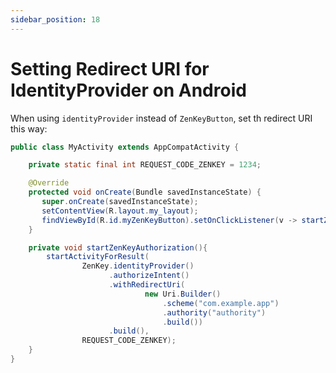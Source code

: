 ```yaml
---
sidebar_position: 18
---
```

# Setting Redirect URI for IdentityProvider on Android

When using `identityProvider` instead of `ZenKeyButton`, set th redirect URI this way:

```java
public class MyActivity extends AppCompatActivity {

    private static final int REQUEST_CODE_ZENKEY = 1234;

    @Override
    protected void onCreate(Bundle savedInstanceState) {
       super.onCreate(savedInstanceState);
       setContentView(R.layout.my_layout);
       findViewById(R.id.myZenKeyButton).setOnClickListener(v -> startZenKeyAuthorization());
    }

    private void startZenKeyAuthorization(){
        startActivityForResult(
                ZenKey.identityProvider()
                      .authorizeIntent()
                      .withRedirectUri(
                              new Uri.Builder()
                                  .scheme("com.example.app")
                                  .authority("authority")
                                  .build())
                      .build(),
                REQUEST_CODE_ZENKEY);
    }
}        
```